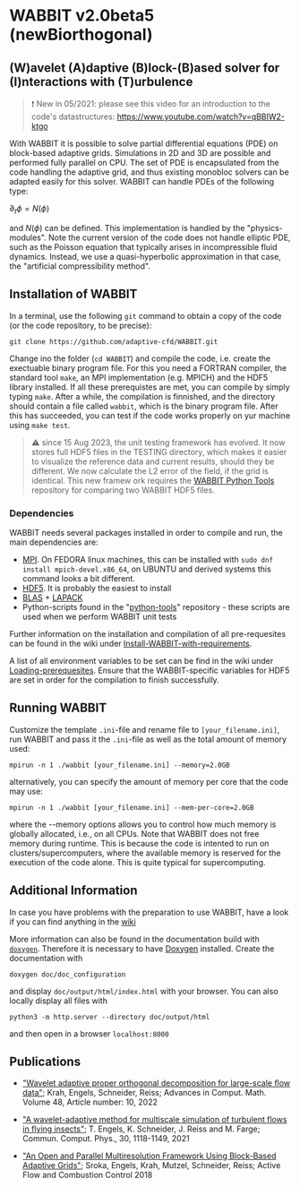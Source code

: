 # WABBIT v2.0beta5 (newBiorthogonal)
## (W)avelet (A)daptive (B)lock-(B)ased solver for (I)nteractions with (T)urbulence

> :exclamation: New in 05/2021: please see this video for an introduction to the code's datastructures: https://www.youtube.com/watch?v=qBBIW2-ktgo

With WABBIT it is possible to solve partial differential equations (PDE) on block-based adaptive grids. Simulations in 2D and 3D are possible and performed fully parallel on CPU. The set of PDE is encapsulated from the code handling the adaptive grid, and thus existing monobloc solvers can be adapted easily for this solver. WABBIT can handle PDEs of the following type:

$\partial_t \phi = N\left(\phi\right)$

and $N\left(\phi\right)$ can be defined. This implementation is handled by the "physics-modules". Note the current version of the code does not handle elliptic PDE, such as the Poisson equation that typically arises in incompressible fluid dynamics. Instead, we use a quasi-hyperbolic approximation in that case, the "artificial compressibility method".

## Installation of WABBIT
In a terminal, use the following `git` command to obtain a copy of the code (or the code repository, to be precise):
```
git clone https://github.com/adaptive-cfd/WABBIT.git
```
Change ino the folder (`cd WABBIT`) and compile the code, i.e. create the exectuable binary program file. For this you need a FORTRAN compiler, the standard tool `make`, an MPI implementation (e.g. MPICH) and the HDF5 library installed. If all these prerequistes are met, you can compile by simply typing `make`. After a while, the compilation is finnished, and the directory should contain a file called `wabbit`, which is the binary program file. After this has succeeded, you can test if the code works properly on yur machine using `make test`.

> :warning: since 15 Aug 2023, the unit testing framework has evolved. It now stores full HDF5 files in the TESTING directory, which makes it easier to visualize the reference data and current results, should they be different. We now calculate the L2 error of the field, if the grid is identical. This new framew ork requires the [WABBIT Python Tools](https://github.com/adaptive-cfd/python-tools) repository for comparing two WABBIT HDF5 files.

### Dependencies
WABBIT needs several packages installed in order to compile and run, the main dependencies are:
- [MPI](https://www.open-mpi.org/ "OpenMPI"). On FEDORA linux machines, this can be installed with `sudo dnf install mpich-devel.x86_64`, on UBUNTU and derived systems this command looks a bit different.
- [HDF5](https://github.com/HDFGroup/hdf5/tags "HDF5"). It is probably the easiest to install 
- [BLAS](https://www.netlib.org/blas/ "BLAS") + [LAPACK](https://www.netlib.org/lapack/ "LAPACK")
- Python-scripts found in the "[python-tools](https://github.com/adaptive-cfd/python-tools)" repository - these scripts are used when we perform WABBIT unit tests

Further information on the installation and compilation of all pre-requesites can be found in the wiki under [Install-WABBIT-with-requirements](../../wiki/Install-WABBIT-with-requirements).

A list of all environment variables to be set can be find in the wiki under [Loading-prerequesites](../../wiki/Loading-prerequesites). Ensure that the WABBIT-specific variables for HDF5 are set in order for the compilation to finish successfully.

## Running WABBIT
Customize the template `.ini`-file and rename file to `[your_filename.ini]`, run WABBIT and pass it the `.ini`-file as well as the total amount of memory used:
```
mpirun -n 1 ./wabbit [your_filename.ini] --memory=2.0GB
```
alternatively, you can specify the amount of memory per core that the code may use:
```
mpirun -n 1 ./wabbit [your_filename.ini] --mem-per-core=2.0GB
```
where the --memory options allows you to control how much memory is globally allocated, i.e., on all CPUs. Note that WABBIT does not free memory during runtime. This is because the code is intented to run on clusters/supercomputers, where the available memory is reserved for the execution of the code alone. This is quite typical for supercomputing.

## Additional Information
In case you have problems with the preparation to use WABBIT, have a look if you can find anything in the  [wiki](../../ "additional information for WABBIT")

More information can also be found in the documentation build with [`doxygen`](https://www.doxygen.nl/). Therefore it is necessary to have [Doxygen](http://www.stack.nl/~dimitri/doxygen/ "Doxygen") installed. Create the documentation with
``` shell
doxygen doc/doc_configuration
```
and display `doc/output/html/index.html` with your browser. You can also locally display all files with
``` shell
python3 -m http.server --directory doc/output/html
```
and then open in a browser `localhost:8000`

## Publications

- ["Wavelet adaptive proper orthogonal decomposition for large-scale flow data"](https://link.springer.com/article/10.1007/s10444-021-09922-2 "Krah2022"); Krah, Engels, Schneider, Reiss; Advances in Comput. Math. Volume 48, Article number: 10, 2022

- ["A wavelet-adaptive method for multiscale simulation of turbulent flows in flying insects"](https://arxiv.org/abs/1912.05371 "Engels2021"); T. Engels, K. Schneider, J. Reiss and M. Farge; Commun. Comput. Phys., 30, 1118-1149, 2021

- ["An Open and Parallel Multiresolution Framework Using Block-Based Adaptive Grids"](https://link.springer.com/chapter/10.1007%2F978-3-319-98177-2_19 "Sroka2018"); Sroka, Engels, Krah, Mutzel, Schneider, Reiss; Active Flow and Combustion Control 2018
